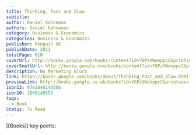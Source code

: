 ```yaml
---
title: Thinking, Fast and Slow
subtitle: 
author: Daniel Kahneman
authors: Daniel Kahneman
category: Business & Economics
categories: Business & Economics
publisher: Penguin UK
publishDate: 2011
totalPage: 610
coverUrl: http://books.google.com/books/content?id=YGPzXWanppcC&printsec=frontcover&img=1&zoom=1&edge=curl&source=gbs_api
coverSmallUrl: http://books.google.com/books/content?id=YGPzXWanppcC&printsec=frontcover&img=1&zoom=5&edge=curl&source=gbs_api
description: No Marketing Blurb
link: https://books.google.com/books/about/Thinking_Fast_and_Slow.html?hl=&id=YGPzXWanppcC
previewLink: http://books.google.co.uk/books?id=YGPzXWanppcC&printsec=frontcover&dq=Thinking+fast+and+slow&hl=&as_pt=BOOKS&cd=1&source=gbs_api
isbn13: 9781846140556
isbn10: 1846140552
tags:
  - Book
Status: To Read
---
```

[[Books]]
key points: